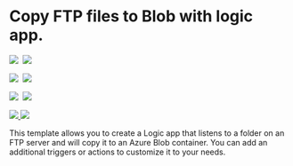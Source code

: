 # Copy FTP files to Blob with logic app.

<IMG SRC="https://azbotstorage.blob.core.windows.net/badges/101-logic-app-ftp-to-blob/PublicLastTestDate.svg" />&nbsp;
<IMG SRC="https://azbotstorage.blob.core.windows.net/badges/101-logic-app-ftp-to-blob/PublicDeployment.svg" />&nbsp;

<IMG SRC="https://azbotstorage.blob.core.windows.net/badges/101-logic-app-ftp-to-blob/FairfaxLastTestDate.svg" />&nbsp;
<IMG SRC="https://azbotstorage.blob.core.windows.net/badges/101-logic-app-ftp-to-blob/FairfaxDeployment.svg" />&nbsp;

<IMG SRC="https://azbotstorage.blob.core.windows.net/badges/101-logic-app-ftp-to-blob/BestPracticeResult.svg" />&nbsp;
<IMG SRC="https://azbotstorage.blob.core.windows.net/badges/101-logic-app-ftp-to-blob/CredScanResult.svg" />&nbsp;

<a href="https://portal.azure.com/#create/Microsoft.Template/uri/https%3A%2F%2Fraw.githubusercontent.com%2FAzure%2Fazure-quickstart-templates%2Fmaster%2F101-logic-app-ftp-to-blob%2Fazuredeploy.json" target="_blank">
    <img src="http://azuredeploy.net/deploybutton.png"/>
</a>
<a href="http://armviz.io/#/?load=https%3A%2F%2Fraw.githubusercontent.com%2FAzure%2Fazure-quickstart-templates%2Fmaster%2F101-logic-app-ftp-to-blob%2Fazuredeploy.json" target="_blank">
    <img src="http://armviz.io/visualizebutton.png"/>
</a>

This template allows you to create a Logic app that listens to a folder on an FTP server and will copy it to an Azure Blob container. You can add an additional triggers or actions to customize it to your needs.
